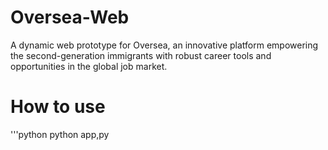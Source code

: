# Oversea-Web
A dynamic web prototype for Oversea, an innovative platform empowering the  second-generation immigrants with robust career tools and opportunities in the global job market.
# How to use
'''python
python app,py
